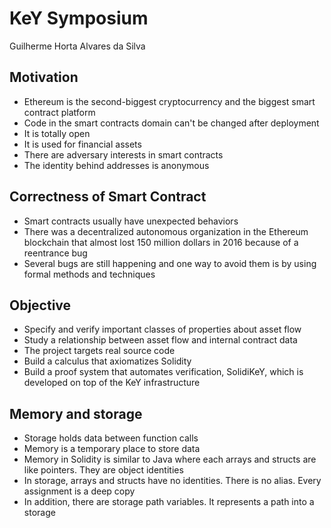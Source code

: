 # KeY Symposium
Guilherme Horta Alvares da Silva


## Motivation
- Ethereum is the second-biggest cryptocurrency and the biggest smart contract platform <!-- .element: class="fragment fade-in-then-semi-out" -->
- Code in the smart contracts domain can't be changed after deployment <!-- .element: class="fragment fade-in-then-semi-out" -->
- It is totally open <!-- .element: class="fragment fade-in-then-semi-out" -->
- It is used for financial assets <!-- .element: class="fragment fade-in-then-semi-out" -->
- There are adversary interests in smart contracts <!-- .element: class="fragment fade-in-then-semi-out" -->
- The identity behind addresses is anonymous <!-- .element: class="fragment fade-in" -->


## Correctness of Smart Contract
- Smart contracts usually have unexpected behaviors <!-- .element: class="fragment fade-in-then-semi-out" -->
- There was a decentralized autonomous organization in the Ethereum blockchain that almost lost 150 million dollars in 2016 because of a reentrance bug <!-- .element: class="fragment fade-in-then-semi-out" -->
- Several bugs are still happening and one way to avoid them is by using formal methods and techniques <!-- .element: class="fragment fade-in" -->


## Objective
- Specify and verify important classes of properties about asset flow <!-- .element: class="fragment fade-in-then-semi-out" -->
- Study a relationship between asset flow and internal contract data <!-- .element: class="fragment fade-in-then-semi-out" -->
- The project targets real source code <!-- .element: class="fragment fade-in-then-semi-out" -->
- Build a calculus that axiomatizes Solidity <!-- .element: class="fragment fade-in-then-semi-out" -->
- Build a proof system that automates verification, SolidiKeY, which is developed on top of the KeY infrastructure <!-- .element: class="fragment fade-in" -->


## Memory and storage
- Storage holds data between function calls <!-- .element: class="fragment fade-in-then-semi-out" -->
- Memory is a temporary place to store data <!-- .element: class="fragment  fade-in-then-semi-out" -->
- Memory in Solidity is similar to Java where each arrays and structs are like pointers. They are object identities <!-- .element: class="fragment fade-in-then-semi-out" -->
- In storage, arrays and structs have no identities. There is no alias. Every assignment is a deep copy <!-- .element: class="fragment fade-in-then-semi-out" -->
- In addition, there are storage path variables. It represents a path into a storage <!-- .element: class="fragment fade-in" -->